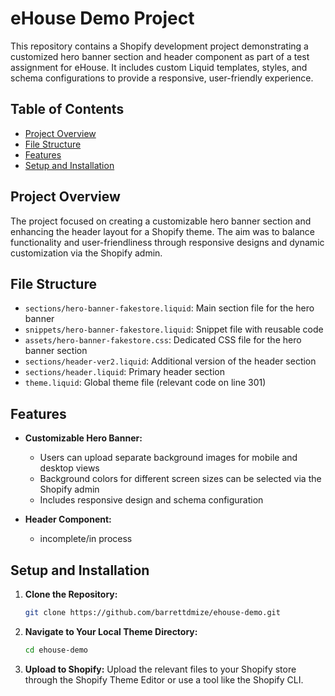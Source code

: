 # eHouse Demo Project

This repository contains a Shopify development project demonstrating a customized 
hero banner section and header component as part of a test assignment for eHouse. 
It includes custom Liquid templates, styles, and schema configurations to provide 
a responsive, user-friendly experience.

## Table of Contents
- [Project Overview](#project-overview)
- [File Structure](#file-structure)
- [Features](#features)
- [Setup and Installation](#setup-and-installation)

## Project Overview
The project focused on creating a customizable hero banner section and enhancing 
the header layout for a Shopify theme. The aim was to balance functionality and 
user-friendliness through responsive designs and dynamic customization via the Shopify admin.

## File Structure
- `sections/hero-banner-fakestore.liquid`: Main section file for the hero banner
- `snippets/hero-banner-fakestore.liquid`: Snippet file with reusable code
- `assets/hero-banner-fakestore.css`: Dedicated CSS file for the hero banner section
- `sections/header-ver2.liquid`: Additional version of the header section
- `sections/header.liquid`: Primary header section
- `theme.liquid`: Global theme file (relevant code on line 301)

## Features
- **Customizable Hero Banner:**
  - Users can upload separate background images for mobile and desktop views
  - Background colors for different screen sizes can be selected via the Shopify admin
  - Includes responsive design and schema configuration

- **Header Component:**
  - incomplete/in process

## Setup and Installation
1. **Clone the Repository:**
   ```bash
   git clone https://github.com/barrettdmize/ehouse-demo.git
2. **Navigate to Your Local Theme Directory:**
   ```bash
   cd ehouse-demo
3. **Upload to Shopify:**
Upload the relevant files to your Shopify store through the Shopify Theme Editor or use a tool like the Shopify CLI.
